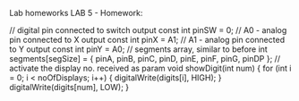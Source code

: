 Lab homeworks
LAB 5 - Homework:


// digital pin connected to switch output
const int pinSW = 0; 
// A0 - analog pin connected to X output
const int pinX = A1; 
// A1 - analog pin connected to Y output
const int pinY = A0; 
// segments array, similar to before
int segments[segSize] = {
pinA, pinB, pinC, pinD, pinE, pinF, pinG, pinDP
};
  // activate the display no. received as param
void showDigit(int num) {
  for (int i = 0; i < noOfDisplays; i++) {
    digitalWrite(digits[i], HIGH);
  }
  digitalWrite(digits[num], LOW);
}
